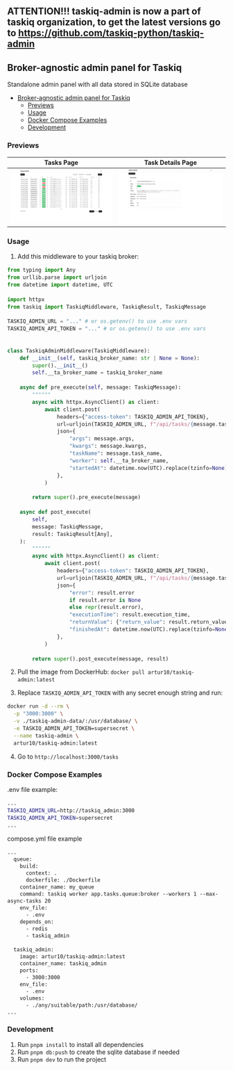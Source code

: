 ## ATTENTION!!! taskiq-admin is now a part of taskiq organization, to get the latest versions go to https://github.com/taskiq-python/taskiq-admin

## Broker-agnostic admin panel for Taskiq

Standalone admin panel with all data stored in SQLite database


- [Broker-agnostic admin panel for Taskiq](#broker-agnostic-admin-panel-for-taskiq)
  - [Previews](#previews)
  - [Usage](#usage)
  - [Docker Compose Examples](#docker-compose-examples)
  - [Development](#development)

### Previews
Tasks Page | Task Details Page
:-------------------------:|:-------------------------:
![Alt text](./docs/images/preview1.png) | ![Alt text](./docs/images/preview2.png)

### Usage

1) Add this middleware to your taskiq broker:

```python
from typing import Any
from urllib.parse import urljoin
from datetime import datetime, UTC

import httpx
from taskiq import TaskiqMiddleware, TaskiqResult, TaskiqMessage

TASKIQ_ADMIN_URL = "..." # or os.getenv() to use .env vars
TASKIQ_ADMIN_API_TOKEN = "..." # or os.getenv() to use .env vars


class TaskiqAdminMiddleware(TaskiqMiddleware):
    def __init__(self, taskiq_broker_name: str | None = None):
        super().__init__()
        self.__ta_broker_name = taskiq_broker_name

    async def pre_execute(self, message: TaskiqMessage):
        """"""
        async with httpx.AsyncClient() as client:
            await client.post(
                headers={"access-token": TASKIQ_ADMIN_API_TOKEN},
                url=urljoin(TASKIQ_ADMIN_URL, f"/api/tasks/{message.task_id}/started"),
                json={
                    "args": message.args,
                    "kwargs": message.kwargs,
                    "taskName": message.task_name,
                    "worker": self.__ta_broker_name,
                    "startedAt": datetime.now(UTC).replace(tzinfo=None).isoformat(),
                },
            )

        return super().pre_execute(message)

    async def post_execute(
        self,
        message: TaskiqMessage,
        result: TaskiqResult[Any],
    ):
        """"""
        async with httpx.AsyncClient() as client:
            await client.post(
                headers={"access-token": TASKIQ_ADMIN_API_TOKEN},
                url=urljoin(TASKIQ_ADMIN_URL, f"/api/tasks/{message.task_id}/executed"),
                json={
                    "error": result.error
                    if result.error is None
                    else repr(result.error),
                    "executionTime": result.execution_time,
                    "returnValue": {"return_value": result.return_value},
                    "finishedAt": datetime.now(UTC).replace(tzinfo=None).isoformat(),
                },
            )

        return super().post_execute(message, result)
```

2) Pull the image from DockerHub: `docker pull artur10/taskiq-admin:latest`

3) Replace `TASKIQ_ADMIN_API_TOKEN` with any secret enough string and run:
```bash
docker run -d --rm \
  -p "3000:3000" \
  -v ./taskiq-admin-data/:/usr/database/ \
  -e TASKIQ_ADMIN_API_TOKEN=supersecret \
  --name taskiq-admin \
  artur10/taskiq-admin:latest
```

4) Go to `http://localhost:3000/tasks`

### Docker Compose Examples

.env file example:
```bash
...
TASKIQ_ADMIN_URL=http://taskiq_admin:3000
TASKIQ_ADMIN_API_TOKEN=supersecret
...
```

compose.yml file example
```shell
...
  queue:
    build:
      context: .
      dockerfile: ./Dockerfile
    container_name: my_queue
    command: taskiq worker app.tasks.queue:broker --workers 1 --max-async-tasks 20
    env_file:
      - .env
    depends_on:
      - redis
      - taskiq_admin

  taskiq_admin:
    image: artur10/taskiq-admin:latest
    container_name: taskiq_admin
    ports:
      - 3000:3000
    env_file:
      - .env
    volumes:
      - ./any/suitable/path:/usr/database/
...
```

### Development
1) Run `pnpm install` to install all dependencies
2) Run `pnpm db:push` to create the sqlite database if needed
3) Run `pnpm dev` to run the project
